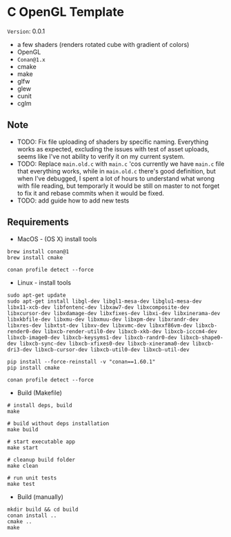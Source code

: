 # C OpenGL Template

`Version`: 0.0.1

- a few shaders (renders rotated cube with gradient of colors)
- OpenGL
- `Conan@1.x`
- cmake
- make
- glfw
- glew
- cunit
- cglm

## Note

- TODO: Fix file uploading of shaders by specific naming. Everything works as expected, excluding the issues with test of asset uploads, seems like I've not ability to verify it on my current system.
- TODO: Replace `main.old.c` with `main.c` 'cos currently we have `main.c` file that everything works, while in `main.old.c` there's good definition, but when I've debugged, I spent a lot of hours to understand what wrong with file reading, but temporarly it would be still on master to not forget to fix it and rebase commits when it would be fixed.
- TODO: add guide how to add new tests

## Requirements

- MacOS - (OS X) install tools

```shell
brew install conan@1
brew install cmake

conan profile detect --force
```

- Linux - install tools

```shell
sudo apt-get update
sudo apt-get install libgl-dev libgl1-mesa-dev libglu1-mesa-dev libx11-xcb-dev libfontenc-dev libxaw7-dev libxcomposite-dev libxcursor-dev libxdamage-dev libxfixes-dev libxi-dev libxinerama-dev libxkbfile-dev libxmu-dev libxmuu-dev libxpm-dev libxrandr-dev libxres-dev libxtst-dev libxv-dev libxvmc-dev libxxf86vm-dev libxcb-render0-dev libxcb-render-util0-dev libxcb-xkb-dev libxcb-icccm4-dev libxcb-image0-dev libxcb-keysyms1-dev libxcb-randr0-dev libxcb-shape0-dev libxcb-sync-dev libxcb-xfixes0-dev libxcb-xinerama0-dev libxcb-dri3-dev libxcb-cursor-dev libxcb-util0-dev libxcb-util-dev

pip install --force-reinstall -v "conan==1.60.1"
pip install cmake

conan profile detect --force
```

- Build (Makefile)

```shell
# install deps, build
make 

# build without deps installation
make build

# start executable app
make start

# cleanup build folder
make clean

# run unit tests
make test
```

- Build (manually)

```shell
mkdir build && cd build
conan install ..
cmake ..
make
```
